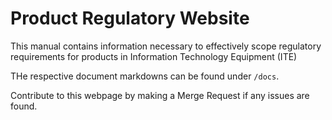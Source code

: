 # Product Regulatory Website

This manual contains information necessary to effectively scope regulatory requirements for products in Information Technology Equipment (ITE)

THe respective document markdowns can be found under `/docs`.

Contribute to this webpage by making a Merge Request if any issues are found.

